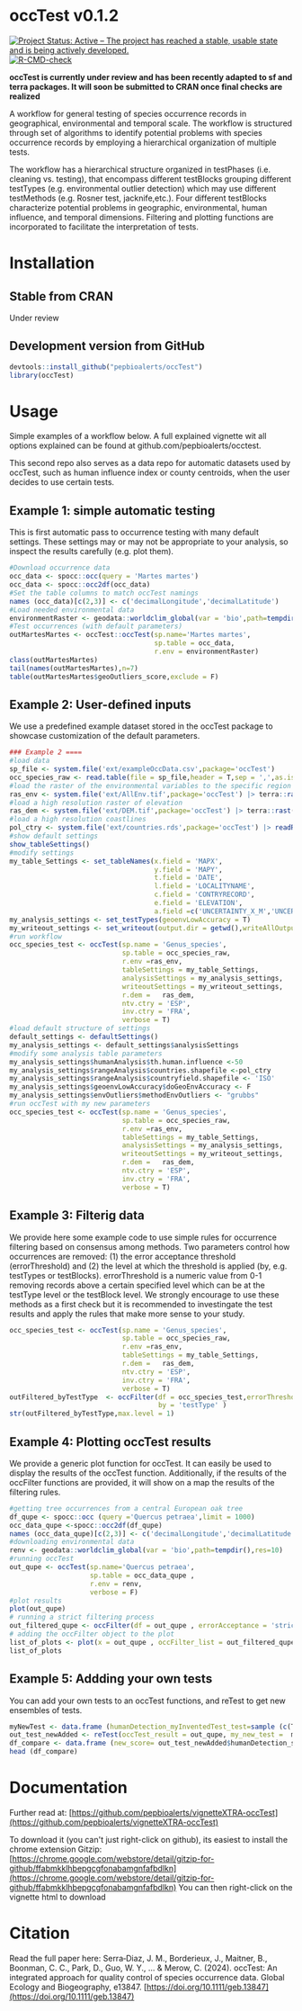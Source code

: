 # occTest v0.1.2
[![Project Status: Active – The project has reached a stable, usable state and is being actively developed.](https://www.repostatus.org/badges/latest/active.svg)](https://www.repostatus.org/#active)
[![R-CMD-check](https://github.com/ropensci/ijtiff/workflows/R-CMD-check/badge.svg)](https://github.com/ropensci/ijtiff/actions)

**occTest is currently under review and has been recently adapted to sf and terra packages. It will soon be submitted to CRAN once final checks are realized**

A workflow for general testing of species occurrence records in geographical, environmental and temporal scale. The workflow is structured through set of algorithms to identify potential problems with species occurrence records by employing a hierarchical organization of multiple tests. 

The workflow has a hierarchical structure organized in testPhases (i.e. cleaning vs. testing), that encompass different testBlocks grouping different testTypes (e.g. environmental outlier detection) which may use different testMethods (e.g. Rosner test, jacknife,etc.). Four different testBlocks characterize potential problems in geographic, environmental, human influence, and temporal dimensions.  Filtering and plotting functions are incorporated to facilitate the interpretation of tests. 


# Installation
## Stable from CRAN
Under review

## Development version from GitHub
```r
devtools::install_github("pepbioalerts/occTest")
library(occTest)
```

# Usage
Simple examples of a workflow below. A full explained vignette wit all options explained can be found at github.com/pepbioalerts/occtest. 

This second repo also serves as a data repo for automatic datasets used by occTest, such as human influence index or county centroids, when the user decides to use certain tests.

## Example 1: simple automatic testing
This is first automatic pass to occurrence testing with many default settings. These settings may or may not be appropriate to your analysis, so inspect the results carefully (e.g. plot them).

```r
#Download occurrence data
occ_data <- spocc::occ(query = 'Martes martes') 
occ_data <- spocc::occ2df(occ_data)
#Set the table columns to match occTest namings
names (occ_data)[c(2,3)] <- c('decimalLongitude','decimalLatitude')
#Load needed environmental data
environmentRaster <- geodata::worldclim_global(var = 'bio',path=tempdir(),res=10)
#Test occurrences (with default parameters)
outMartesMartes <- occTest::occTest(sp.name='Martes martes',
                                    sp.table = occ_data,
                                    r.env = environmentRaster)
class(outMartesMartes)
tail(names(outMartesMartes),n=7)
table(outMartesMartes$geoOutliers_score,exclude = F)
```
## Example 2: User-defined inputs
We use a predefined example dataset stored in the occTest package to showcase customization of the default parameters. 
```r
### Example 2 ====
#load data
sp_file <- system.file('ext/exampleOccData.csv',package='occTest')
occ_species_raw <- read.table(file = sp_file,header = T,sep = ',',as.is = T)
#load the raster of the environmental variables to the specific region
ras_env <- system.file('ext/AllEnv.tif',package='occTest') |> terra::rast()
#load a high resolution raster of elevation
ras_dem <- system.file('ext/DEM.tif',package='occTest') |> terra::rast()
#load a high resolution coastlines
pol_ctry <- system.file('ext/countries.rds',package='occTest') |> readRDS()
#show default settings
show_tableSettings()
#modify settings
my_table_Settings <- set_tableNames(x.field = 'MAPX',
                                    y.field = 'MAPY',
                                    t.field = 'DATE',
                                    l.field = 'LOCALITYNAME',
                                    c.field = 'CONTRYRECORD',
                                    e.field = 'ELEVATION',
                                    a.field =c('UNCERTAINTY_X_M','UNCERTAINTY_Y_M'))
my_analysis_settings <- set_testTypes(geoenvLowAccuracy = T)
my_writeout_settings <- set_writeout(output.dir = getwd(),writeAllOutput = T)
#run workflow
occ_species_test <- occTest(sp.name = 'Genus_species',
                            sp.table = occ_species_raw,
                            r.env =ras_env,
                            tableSettings = my_table_Settings,
                            analysisSettings = my_analysis_settings,
                            writeoutSettings = my_writeout_settings,
                            r.dem =   ras_dem,
                            ntv.ctry = 'ESP',
                            inv.ctry = 'FRA',
                            verbose = T)
#load default structure of settings
default_settings <- defaultSettings()
my_analysis_settings <- default_settings$analysisSettings
#modify some analysis table parameters
my_analysis_settings$humanAnalysis$th.human.influence <-50
my_analysis_settings$rangeAnalysis$countries.shapefile <-pol_ctry
my_analysis_settings$rangeAnalysis$countryfield.shapefile <- 'ISO'
my_analysis_settings$geoenvLowAccuracy$doGeoEnvAccuracy <- F
my_analysis_settings$envOutliers$methodEnvOutliers <- "grubbs"
#run occTest with my new parameters
occ_species_test <- occTest(sp.name = 'Genus_species',
                            sp.table = occ_species_raw,
                            r.env =ras_env,
                            tableSettings = my_table_Settings,
                            analysisSettings = my_analysis_settings,
                            writeoutSettings = my_writeout_settings,
                            r.dem =   ras_dem,
                            ntv.ctry = 'ESP',
                            inv.ctry = 'FRA',
                            verbose = T)
```
## Example 3: Filterig data
We provide here some example code to use simple rules for occurrence filtering based on consensus among methods. Two parameters control how occurrences are removed: (1) the error acceptance threshold (errorThreshold) and (2) the level at which the threshold is applied (by, e.g. testTypes or testBlocks). errorThreshold is a numeric value from 0-1 removing records above a certain specified level which can be at the testType level or the testBlock level. 
We strongly encourage to use these methods as a first check but it is recommended to investingate the test results and apply the rules that make more sense to your study.

```r
occ_species_test <- occTest(sp.name = 'Genus_species',
                            sp.table = occ_species_raw,
                            r.env =ras_env,
                            tableSettings = my_table_Settings,
                            r.dem =   ras_dem,
                            ntv.ctry = 'ESP',
                            inv.ctry = 'FRA',
                            verbose = T)
outFiltered_byTestType  <- occFilter(df = occ_species_test,errorThreshold = 0.8, 
                                     by = 'testType' )
str(outFiltered_byTestType,max.level = 1)
```
## Example 4: Plotting occTest results
We provide a generic plot function for occTest. It can easily be used to display the results of the occTest function. Additionally, if the results of the occFilter functions are provided, it will show on a map the results of the filtering rules.  
```r
#getting tree occurrences from a central European oak tree
df_qupe <- spocc::occ (query ='Quercus petraea',limit = 1000)
occ_data_qupe <-spocc::occ2df(df_qupe)
names (occ_data_qupe)[c(2,3)] <- c('decimalLongitude','decimalLatitude')
#downloading environmental data
renv <- geodata::worldclim_global(var = 'bio',path=tempdir(),res=10) 
#running occTest
out_qupe <- occTest(sp.name='Quercus petraea',
                    sp.table = occ_data_qupe ,
                    r.env = renv,
                    verbose = F)
#plot results
plot(out_qupe)
# running a strict filtering process
out_filtered_qupe <- occFilter(df = out_qupe , errorAcceptance = 'strict')
# adding the occFilter object to the plot
list_of_plots <- plot(x = out_qupe , occFilter_list = out_filtered_qupe, show_plot = F)
list_of_plots
```
## Example 5: Addding your own tests
You can add your own tests to an occTest functions, and reTest to get new ensembles of tests.

```r
myNewTest <- data.frame (humanDetection_myInventedTest_test=sample (c(T,F),replace = T,size = nrow(out_qupe)))
out_test_newAdded <- reTest(occTest_result = out_qupe, my_new_test =  myNewTest)
df_compare <- data.frame (new_score= out_test_newAdded$humanDetection_score ,old_score = out_qupe$humanDetection_score)
head (df_compare)
```

# Documentation
Further read at:
[https://github.com/pepbioalerts/vignetteXTRA-occTest](https://github.com/pepbioalerts/vignetteXTRA-occTest)

To download it (you can't just right-click on github), its easiest to install the chrome extension Gitzip:
[https://chrome.google.com/webstore/detail/gitzip-for-github/ffabmkklhbepgcgfonabamgnfafbdlkn](https://chrome.google.com/webstore/detail/gitzip-for-github/ffabmkklhbepgcgfonabamgnfafbdlkn)
You can then right-click on the vignette html to download 

# Citation
Read the full paper here:
Serra‐Diaz, J. M., Borderieux, J., Maitner, B., Boonman, C. C., Park, D., Guo, W. Y., ... & Merow, C. (2024). occTest: An integrated approach for quality control of species occurrence data. Global Ecology and Biogeography, e13847.
[https://doi.org/10.1111/geb.13847](https://doi.org/10.1111/geb.13847)
